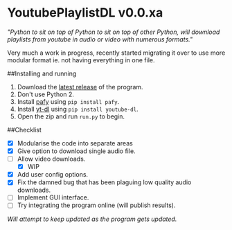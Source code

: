 # YoutubePlaylistDL v0.0.xa
*"Python to sit on top of Python to sit on top of other Python, will download playlists from youtube in audio or video with numerous formats."*

Very much a work in progress, recently started migrating it over to use more modular format ie. not having everything in one file.

##Installing and running
1. Download the [latest release](https://github.com/Pytato/YoutubePlaylistDL/releases) of the program.
2. Don't use Python 2.
3. Install [pafy](http://np1.github.io/pafy/) using `pip install pafy`.
4. Install [yt-dl](https://github.com/rg3/youtube-dl/) using `pip install youtube-dl`.
5. Open the zip and run `run.py` to begin.

##Checklist
- [x] Modularise the code into separate areas
- [x] Give option to download single audio file.
- [ ] Allow video downloads.
    - [x] WIP
- [x] Add user config options.
- [x] Fix the damned bug that has been plaguing low quality audio downloads.
- [ ] Implement GUI interface. 
- [ ] Try integrating the program online (will publish results).

*Will attempt to keep updated as the program gets updated.*
